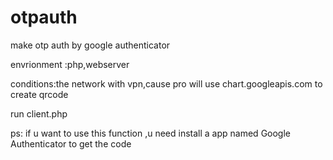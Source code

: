 # otpauth
make otp auth by google authenticator

envrionment :php,webserver

conditions:the network with vpn,cause pro will use chart.googleapis.com to create qrcode 

run client.php


ps:
if u want to use this function ,u need install a app named Google Authenticator to get the code
